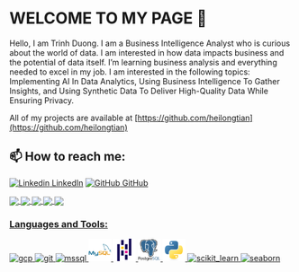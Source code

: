 <h1 align="left">WELCOME TO MY PAGE 👋</h1>

Hello, I am Trinh Duong. I am a Business Intelligence Analyst who is curious about the world of data. I am interested in how data impacts business and the potential of data itself. I’m learning business analysis and everything needed to excel in my job.  I am interested in the following topics: Implementing AI In Data Analytics, Using Business Intelligence To Gather Insights, and Using Synthetic Data To Deliver High-Quality Data While Ensuring Privacy.

All of my projects are available at [https://github.com/heilongtian](https://github.com/heilongtian)<br>

## 📫 How to reach me: 
[![Linkedin](https://i.stack.imgur.com/gVE0j.png) LinkedIn](https://www.linkedin.com/in/trinhduongduc/) [![GitHub](https://i.stack.imgur.com/tskMh.png) GitHub](https://github.com/heilongtian)


<a href="https://github.com/heilongtian/Explore-Ecommerce-Dataset/">
  <!-- Change the `github-readme-stats.anuraghazra1.vercel.app` to `github-readme-stats.vercel.app`  -->
  <img align="center" src="https://github-readme-stats.anuraghazra1.vercel.app/api/pin/?username=heilongtian&repo=Explore-Ecommerce-Dataset&theme=radical" />
</a>    
<a href="https://github.com/heilongtian/RFM-Analysis/">
  <!-- Change the `github-readme-stats.anuraghazra1.vercel.app` to `github-readme-stats.vercel.app`  -->
  <img align="center" src="https://github-readme-stats.anuraghazra1.vercel.app/api/pin/?username=heilongtian&repo=RFM-Analysis&theme=merko" />
</a> 
<a href="https://github.com/heilongtian/Data-Wrangling/">
  <!-- Change the `github-readme-stats.anuraghazra1.vercel.app` to `github-readme-stats.vercel.app`  -->
  <img align="center" src="https://github-readme-stats.anuraghazra1.vercel.app/api/pin/?username=heilongtian&repo=Data-Wrangling&theme=tokyonight" />
</a> 
<a href="https://github.com/heilongtian/AdventureWorks/">
  <!-- Change the `github-readme-stats.anuraghazra1.vercel.app` to `github-readme-stats.vercel.app`  -->
  <img align="center" src="https://github-readme-stats.anuraghazra1.vercel.app/api/pin/?username=heilongtian&repo=AdventureWorks&theme=onedark" />
</a> 
<a href="https://github.com/heilongtian/Cohort-Analysis/">
  <!-- Change the `github-readme-stats.anuraghazra1.vercel.app` to `github-readme-stats.vercel.app`  -->
  <img align="center" src="https://github-readme-stats.anuraghazra1.vercel.app/api/pin/?username=heilongtian&repo=Cohort-Analysis&theme=merko" />


<h3 align="left">Languages and Tools:</h3>
<p align="left"> <a href="https://cloud.google.com" target="_blank" rel="noreferrer"> <img src="https://www.vectorlogo.zone/logos/google_cloud/google_cloud-icon.svg" alt="gcp" width="40" height="40"/> </a> <a href="https://git-scm.com/" target="_blank" rel="noreferrer"> <img src="https://www.vectorlogo.zone/logos/git-scm/git-scm-icon.svg" alt="git" width="40" height="40"/> </a> <a href="https://www.microsoft.com/en-us/sql-server" target="_blank" rel="noreferrer"> <img src="https://www.svgrepo.com/show/303229/microsoft-sql-server-logo.svg" alt="mssql" width="40" height="40"/> </a> <a href="https://www.mysql.com/" target="_blank" rel="noreferrer"> <img src="https://raw.githubusercontent.com/devicons/devicon/master/icons/mysql/mysql-original-wordmark.svg" alt="mysql" width="40" height="40"/> </a> <a href="https://pandas.pydata.org/" target="_blank" rel="noreferrer"> <img src="https://raw.githubusercontent.com/devicons/devicon/2ae2a900d2f041da66e950e4d48052658d850630/icons/pandas/pandas-original.svg" alt="pandas" width="40" height="40"/> </a> <a href="https://www.postgresql.org" target="_blank" rel="noreferrer"> <img src="https://raw.githubusercontent.com/devicons/devicon/master/icons/postgresql/postgresql-original-wordmark.svg" alt="postgresql" width="40" height="40"/> </a> <a href="https://www.python.org" target="_blank" rel="noreferrer"> <img src="https://raw.githubusercontent.com/devicons/devicon/master/icons/python/python-original.svg" alt="python" width="40" height="40"/> </a> <a href="https://scikit-learn.org/" target="_blank" rel="noreferrer"> <img src="https://upload.wikimedia.org/wikipedia/commons/0/05/Scikit_learn_logo_small.svg" alt="scikit_learn" width="40" height="40"/> </a> <a href="https://seaborn.pydata.org/" target="_blank" rel="noreferrer"> <img src="https://seaborn.pydata.org/_images/logo-mark-lightbg.svg" alt="seaborn" width="40" height="40"/> </a> </p>
